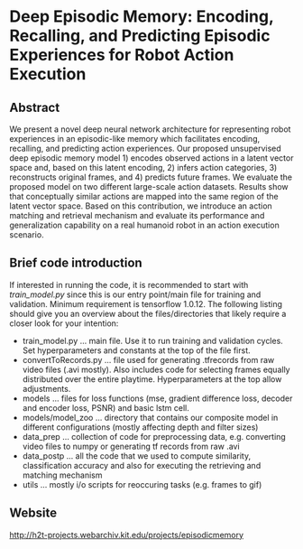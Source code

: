 #  Deep Episodic Memory: Encoding, Recalling, and Predicting Episodic Experiences for Robot Action Execution
## Abstract
We present a novel deep neural network architecture for representing robot experiences in an episodic-like memory which facilitates encoding, recalling, and predicting action experiences. Our proposed unsupervised deep episodic memory model 1) encodes observed actions in a latent vector space and, based on this latent encoding, 2) infers action categories, 3) reconstructs original frames, and 4) predicts future frames. We evaluate the proposed model on two different large-scale action datasets. Results show that conceptually similar actions are mapped into the same region of the latent vector space. Based on this contribution, we introduce an action matching and retrieval mechanism and evaluate its performance and generalization capability on a real humanoid robot in an action execution scenario.

## Brief code introduction
If interested in running the code, it is recommended to start with _train_model.py_ since this is our entry point/main file for training and validation. Minimum requirement is tensorflow 1.0.12. The following listing should give you an overview about the files/directories that likely require a closer look for your intention:
+ train_model.py
... main file. Use it to run training and validation cycles. Set hyperparameters and constants at the top of the file first.
+ convertToRecords.py
... file used for generating .tfrecords from raw video files (.avi mostly). Also includes code for selecting frames equally distributed over the entire playtime. Hyperparameters at the top allow adjustments.
+ models
... files for loss functions (mse, gradient difference loss, decoder and encoder loss, PSNR) and basic lstm cell.
+ models/model_zoo
... directory that contains our composite model in different configurations (mostly affecting depth and filter sizes)
+ data_prep
... collection of code for preprocessing data, e.g. converting video files to numpy or generating tf records from raw .avi
+ data_postp
... all the code that we used to compute similarity, classification accuracy and also for executing the retrieving and matching mechanism
+ utils
... mostly i/o scripts for reoccuring tasks (e.g. frames to gif)


## Website
http://h2t-projects.webarchiv.kit.edu/projects/episodicmemory
